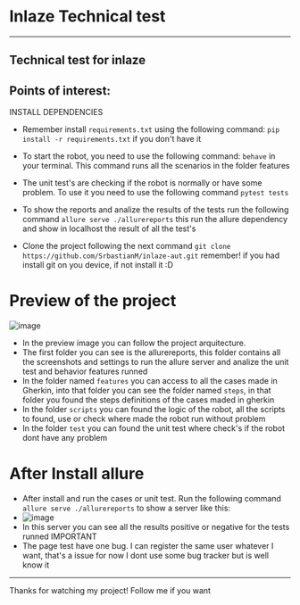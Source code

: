 # Inlaze Technical test
---
Technical test for inlaze
---
## Points of interest:
INSTALL DEPENDENCIES
- Remember install ```requirements.txt``` using the following command: ```pip install -r requirements.txt``` if you don't have it 
- To start the robot, you need to use the following command: ```behave``` in your terminal. This command runs all the scenarios in the folder features
- The unit test's are checking if the robot is normally or have some problem. To use it you need to use the following command ```pytest tests```
- To show the reports and analize the results of the tests run the following command ```allure serve ./allurereports``` this run the allure dependency and show in localhost the result of all the test's

- Clone the project following the next command ```git clone https://github.com/SrbastianM/inlaze-aut.git``` remember! if you had install git on you device, if not install it :D

# Preview of the project
![image](https://github.com/user-attachments/assets/0c780cd1-534b-4a73-b508-c9ed6459b80e)

- In the preview image you can follow the project arquitecture.
- The first folder you can see is the allurereports, this folder contains all the screenshots and settings to run the allure server and analize the unit test and behavior features runned
- In the folder named ```features``` you can access to all the cases made in Gherkin, into that folder you can see the folder named ```steps```, in that folder you found the steps definitions of the cases maded in gherkin
- In the folder ```scripts``` you can found the logic of the robot, all the scripts to found, use or check where made the robot run without problem
- In the folder ```test``` you can found the unit test where check's if the robot dont have any problem

# After Install allure
- After install and run the cases or unit test. Run the following command ```allure serve ./allurereports``` to show a server like this:
- ![image](https://github.com/user-attachments/assets/992133a9-8841-488c-9cf8-dafc3fcc9f17)
- In this server you can see all the results positive or negative for the tests runned
IMPORTANT
- The page test have one bug. I can register the same user whatever I want, that's a issue for now I dont use some bug tracker but is well know it

---
Thanks for watching my project! Follow me if you want
